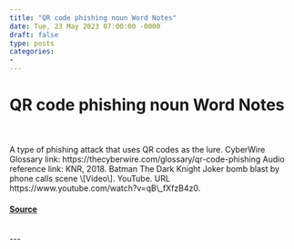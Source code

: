 ```yaml
---
title: "QR code phishing noun Word Notes"
date: Tue, 23 May 2023 07:00:00 -0000
draft: false
type: posts
categories: 
- 
---
```

# QR code phishing noun Word Notes

<br/>

<br/>
A type of phishing attack that uses QR codes as the lure. CyberWire Glossary link: https://thecyberwire.com/glossary/qr-code-phishing Audio reference link: KNR, 2018. Batman The Dark Knight Joker bomb blast by phone calls scene \[Video\]. YouTube. URL https://www.youtube.com/watch?v=qB\_fXfzB4z0.

#### [Source](https://thecyberwire.com/podcasts/word-notes/148/notes)

<br/>
---
